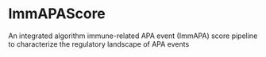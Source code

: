 # ImmAPAScore
An integrated algorithm immune-related APA event (ImmAPA) score pipeline to characterize the regulatory landscape of APA events
